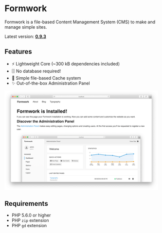 # Formwork
Formwork is a file-based Content Management System (CMS) to make and manage simple sites.

Latest version: [**0.9.3**](https://github.com/giuscris/formwork/releases/tag/0.9.3)

## Features
 * ⚡️ Lightweight Core (~300 kB dependencies included)
 * 🗄 No database required!
 * 📑 Simple file-based Cache system
 * ✨ Out-of-the-box Administration Panel

![](assets/images/formwork.png)

## Requirements
 * PHP 5.6.0 or higher
 * PHP `zip` extension
 * PHP `gd` extension
